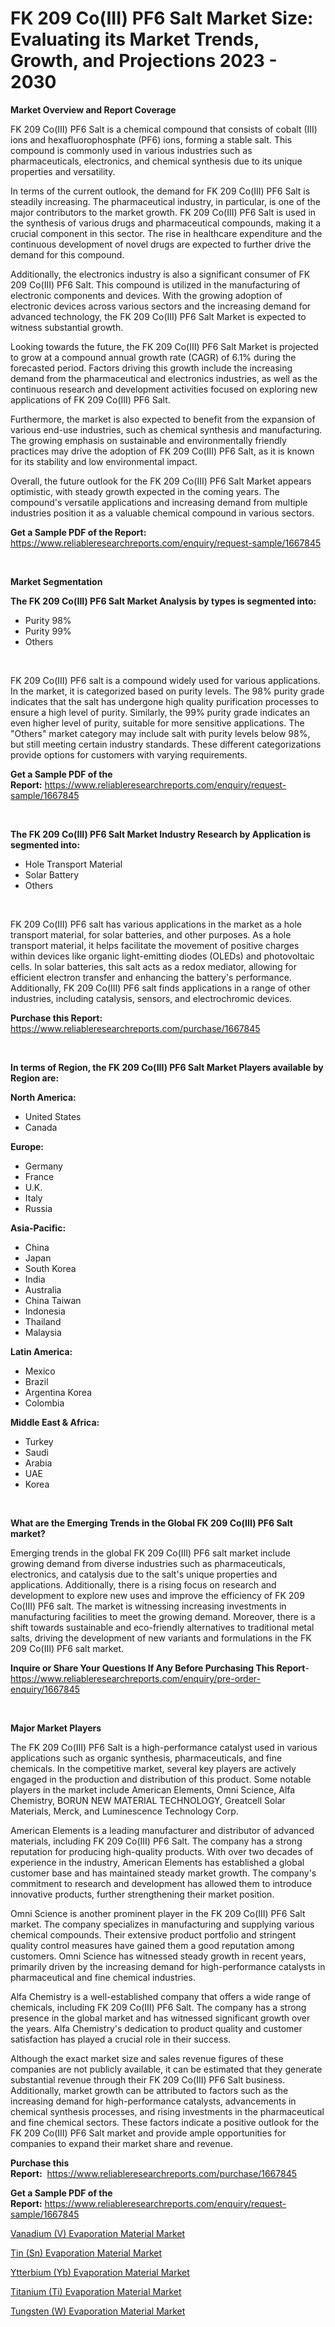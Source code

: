 <p><h1>FK 209 Co(III) PF6 Salt Market Size: Evaluating its Market Trends, Growth, and Projections 2023 - 2030</h1></p><p><strong>Market Overview and Report Coverage</strong></p>
<p><p>FK 209 Co(III) PF6 Salt is a chemical compound that consists of cobalt (III) ions and hexafluorophosphate (PF6) ions, forming a stable salt. This compound is commonly used in various industries such as pharmaceuticals, electronics, and chemical synthesis due to its unique properties and versatility.</p><p>In terms of the current outlook, the demand for FK 209 Co(III) PF6 Salt is steadily increasing. The pharmaceutical industry, in particular, is one of the major contributors to the market growth. FK 209 Co(III) PF6 Salt is used in the synthesis of various drugs and pharmaceutical compounds, making it a crucial component in this sector. The rise in healthcare expenditure and the continuous development of novel drugs are expected to further drive the demand for this compound.</p><p>Additionally, the electronics industry is also a significant consumer of FK 209 Co(III) PF6 Salt. This compound is utilized in the manufacturing of electronic components and devices. With the growing adoption of electronic devices across various sectors and the increasing demand for advanced technology, the FK 209 Co(III) PF6 Salt Market is expected to witness substantial growth.</p><p>Looking towards the future, the FK 209 Co(III) PF6 Salt Market is projected to grow at a compound annual growth rate (CAGR) of 6.1% during the forecasted period. Factors driving this growth include the increasing demand from the pharmaceutical and electronics industries, as well as the continuous research and development activities focused on exploring new applications of FK 209 Co(III) PF6 Salt.</p><p>Furthermore, the market is also expected to benefit from the expansion of various end-use industries, such as chemical synthesis and manufacturing. The growing emphasis on sustainable and environmentally friendly practices may drive the adoption of FK 209 Co(III) PF6 Salt, as it is known for its stability and low environmental impact.</p><p>Overall, the future outlook for the FK 209 Co(III) PF6 Salt Market appears optimistic, with steady growth expected in the coming years. The compound's versatile applications and increasing demand from multiple industries position it as a valuable chemical compound in various sectors.</p></p>
<p><strong>Get a Sample PDF of the Report:</strong> <a href="https://www.reliableresearchreports.com/enquiry/request-sample/1667845">https://www.reliableresearchreports.com/enquiry/request-sample/1667845</a></p>
<p>&nbsp;</p>
<p><strong>Market Segmentation</strong></p>
<p><strong>The FK 209 Co(III) PF6 Salt Market Analysis by types is segmented into:</strong></p>
<p><ul><li>Purity 98%</li><li>Purity 99%</li><li>Others</li></ul></p>
<p>&nbsp;</p>
<p><p>FK 209 Co(III) PF6 salt is a compound widely used for various applications. In the market, it is categorized based on purity levels. The 98% purity grade indicates that the salt has undergone high quality purification processes to ensure a high level of purity. Similarly, the 99% purity grade indicates an even higher level of purity, suitable for more sensitive applications. The "Others" market category may include salt with purity levels below 98%, but still meeting certain industry standards. These different categorizations provide options for customers with varying requirements.</p></p>
<p><strong>Get a Sample PDF of the Report:</strong>&nbsp;<a href="https://www.reliableresearchreports.com/enquiry/request-sample/1667845">https://www.reliableresearchreports.com/enquiry/request-sample/1667845</a></p>
<p>&nbsp;</p>
<p><strong>The FK 209 Co(III) PF6 Salt Market Industry Research by Application is segmented into:</strong></p>
<p><ul><li>Hole Transport Material</li><li>Solar Battery</li><li>Others</li></ul></p>
<p>&nbsp;</p>
<p><p>FK 209 Co(III) PF6 salt has various applications in the market as a hole transport material, for solar batteries, and other purposes. As a hole transport material, it helps facilitate the movement of positive charges within devices like organic light-emitting diodes (OLEDs) and photovoltaic cells. In solar batteries, this salt acts as a redox mediator, allowing for efficient electron transfer and enhancing the battery's performance. Additionally, FK 209 Co(III) PF6 salt finds applications in a range of other industries, including catalysis, sensors, and electrochromic devices.</p></p>
<p><strong>Purchase this Report:</strong>&nbsp; <a href="https://www.reliableresearchreports.com/purchase/1667845">https://www.reliableresearchreports.com/purchase/1667845</a></p>
<p>&nbsp;</p>
<p><strong>In terms of Region, the FK 209 Co(III) PF6 Salt Market Players available by Region are:</strong></p>
<p>
    <p> <strong> North America: </strong>
        <ul>
            <li>United States</li>
            <li>Canada</li>
        </ul>
        </p> 
    <p> <strong> Europe: </strong>
        <ul>
            <li>Germany</li>
            <li>France</li>
            <li>U.K.</li>
            <li>Italy</li>
            <li>Russia</li>
        </ul>
        </p> 
    <p> <strong> Asia-Pacific: </strong>
        <ul>
            <li>China</li>
            <li>Japan</li>
            <li>South Korea</li>
            <li>India</li>
            <li>Australia</li>
            <li>China Taiwan</li>
            <li>Indonesia</li>
            <li>Thailand</li>
            <li>Malaysia</li>
        </ul>
        </p> 
    <p> <strong> Latin America: </strong>
        <ul>
            <li>Mexico</li>
            <li>Brazil</li>
            <li>Argentina Korea</li>
            <li>Colombia</li>
        </ul>
        </p> 
    <p> <strong> Middle East & Africa: </strong>
        <ul>
            <li>Turkey</li>
            <li>Saudi</li>
            <li>Arabia</li>
            <li>UAE</li>
            <li>Korea</li>
        </ul>
    </p>
    </p>
<p>&nbsp;</p>
<p><strong>What are the Emerging Trends in the Global FK 209 Co(III) PF6 Salt market?</strong></p>
<p><p>Emerging trends in the global FK 209 Co(III) PF6 salt market include growing demand from diverse industries such as pharmaceuticals, electronics, and catalysis due to the salt's unique properties and applications. Additionally, there is a rising focus on research and development to explore new uses and improve the efficiency of FK 209 Co(III) PF6 salt. The market is witnessing increasing investments in manufacturing facilities to meet the growing demand. Moreover, there is a shift towards sustainable and eco-friendly alternatives to traditional metal salts, driving the development of new variants and formulations in the FK 209 Co(III) PF6 salt market.</p></p>
<p><strong>Inquire or Share Your Questions If Any Before Purchasing This Report</strong>- <a href="https://www.reliableresearchreports.com/enquiry/pre-order-enquiry/1667845">https://www.reliableresearchreports.com/enquiry/pre-order-enquiry/1667845</a></p>
<p>&nbsp;</p>
<p><strong>Major Market Players</strong></p>
<p><p>The FK 209 Co(III) PF6 Salt is a high-performance catalyst used in various applications such as organic synthesis, pharmaceuticals, and fine chemicals. In the competitive market, several key players are actively engaged in the production and distribution of this product. Some notable players in the market include American Elements, Omni Science, Alfa Chemistry, BORUN NEW MATERIAL TECHNOLOGY, Greatcell Solar Materials, Merck, and Luminescence Technology Corp.</p><p>American Elements is a leading manufacturer and distributor of advanced materials, including FK 209 Co(III) PF6 Salt. The company has a strong reputation for producing high-quality products. With over two decades of experience in the industry, American Elements has established a global customer base and has maintained steady market growth. The company's commitment to research and development has allowed them to introduce innovative products, further strengthening their market position.</p><p>Omni Science is another prominent player in the FK 209 Co(III) PF6 Salt market. The company specializes in manufacturing and supplying various chemical compounds. Their extensive product portfolio and stringent quality control measures have gained them a good reputation among customers. Omni Science has witnessed steady growth in recent years, primarily driven by the increasing demand for high-performance catalysts in pharmaceutical and fine chemical industries.</p><p>Alfa Chemistry is a well-established company that offers a wide range of chemicals, including FK 209 Co(III) PF6 Salt. The company has a strong presence in the global market and has witnessed significant growth over the years. Alfa Chemistry's dedication to product quality and customer satisfaction has played a crucial role in their success.</p><p>Although the exact market size and sales revenue figures of these companies are not publicly available, it can be estimated that they generate substantial revenue through their FK 209 Co(III) PF6 Salt business. Additionally, market growth can be attributed to factors such as the increasing demand for high-performance catalysts, advancements in chemical synthesis processes, and rising investments in the pharmaceutical and fine chemical sectors. These factors indicate a positive outlook for the FK 209 Co(III) PF6 Salt market and provide ample opportunities for companies to expand their market share and revenue.</p></p>
<p><strong>Purchase this Report:</strong>&nbsp;&nbsp;<a href="https://www.reliableresearchreports.com/purchase/1667845">https://www.reliableresearchreports.com/purchase/1667845</a></p>
<p></p>
<p><strong>Get a Sample PDF of the Report:</strong>&nbsp;<a href="https://www.reliableresearchreports.com/enquiry/request-sample/1667845">https://www.reliableresearchreports.com/enquiry/request-sample/1667845</a></p>
<p><p><a href="https://github.com/rahu1505/Market-Research-Report-List-1/blob/main/vanadium-v-evaporation-material-market.md">Vanadium (V) Evaporation Material Market</a></p><p><a href="https://github.com/rahu1503/Market-Research-Report-List-1/blob/main/tin-sn-evaporation-material-market.md">Tin (Sn) Evaporation Material Market</a></p><p><a href="https://github.com/rahu1506/Market-Research-Report-List-1/blob/main/ytterbium-yb-evaporation-material-market.md">Ytterbium (Yb) Evaporation Material Market</a></p><p><a href="https://github.com/rahu1501/Market-Research-Report-List-1/blob/main/titanium-ti-evaporation-material-market.md">Titanium (Ti) Evaporation Material Market</a></p><p><a href="https://github.com/rahu1502/Market-Research-Report-List-1/blob/main/tungsten-w-evaporation-material-market.md">Tungsten (W) Evaporation Material Market</a></p></p>
